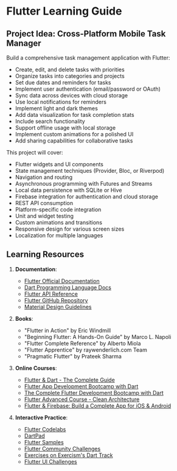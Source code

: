 # Flutter Learning Guide

## Project Idea: Cross-Platform Mobile Task Manager

Build a comprehensive task management application with Flutter:

- Create, edit, and delete tasks with priorities
- Organize tasks into categories and projects
- Set due dates and reminders for tasks
- Implement user authentication (email/password or OAuth)
- Sync data across devices with cloud storage
- Use local notifications for reminders
- Implement light and dark themes
- Add data visualization for task completion stats
- Include search functionality
- Support offline usage with local storage
- Implement custom animations for a polished UI
- Add sharing capabilities for collaborative tasks

This project will cover:

- Flutter widgets and UI components
- State management techniques (Provider, Bloc, or Riverpod)
- Navigation and routing
- Asynchronous programming with Futures and Streams
- Local data persistence with SQLite or Hive
- Firebase integration for authentication and cloud storage
- REST API consumption
- Platform-specific code integration
- Unit and widget testing
- Custom animations and transitions
- Responsive design for various screen sizes
- Localization for multiple languages

## Learning Resources

1. **Documentation**:

   - [Flutter Official Documentation](https://flutter.dev/docs)
   - [Dart Programming Language Docs](https://dart.dev/guides)
   - [Flutter API Reference](https://api.flutter.dev/)
   - [Flutter GitHub Repository](https://github.com/flutter/flutter)
   - [Material Design Guidelines](https://material.io/design)

2. **Books**:

   - "Flutter in Action" by Eric Windmill
   - "Beginning Flutter: A Hands-On Guide" by Marco L. Napoli
   - "Flutter Complete Reference" by Alberto Miola
   - "Flutter Apprentice" by raywenderlich.com Team
   - "Pragmatic Flutter" by Prateek Sharma

3. **Online Courses**:

   - [Flutter & Dart - The Complete Guide](https://www.udemy.com/course/flutter-dart-the-complete-flutter-app-development-course/)
   - [Flutter App Development Bootcamp with Dart](https://www.appbrewery.co/p/flutter-development-bootcamp-with-dart)
   - [The Complete Flutter Development Bootcamp with Dart](https://www.udemy.com/course/flutter-bootcamp-with-dart/)
   - [Flutter Advanced Course - Clean Architecture](https://www.udemy.com/course/flutter-advanced/)
   - [Flutter & Firebase: Build a Complete App for iOS & Android](https://www.udemy.com/course/flutter-firebase-build-a-complete-app-for-ios-android/)

4. **Interactive Practice**:
   - [Flutter Codelabs](https://flutter.dev/docs/codelabs)
   - [DartPad](https://dartpad.dev/)
   - [Flutter Samples](https://flutter.github.io/samples/#/)
   - [Flutter Community Challenges](https://fluttercompetitions.com/)
   - [Exercises on Exercism's Dart Track](https://exercism.io/tracks/dart)
   - [Flutter UI Challenges](https://github.com/lohanidamodar/flutter_ui_challenges)
